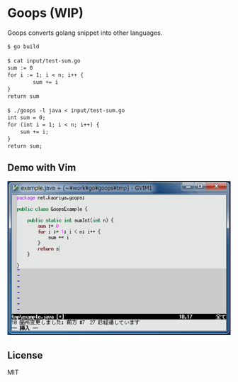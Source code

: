 # Goops (WIP)

Goops converts golang snippet into other languages.

    $ go build
    
    $ cat input/test-sum.go
    sum := 0
    for i := 1; i < n; i++ {
            sum += i
    }
    return sum
    
    $ ./goops -l java < input/test-sum.go
    int sum = 0;
    for (int i = 1; i < n; i++) {
        sum += i;
    }
    return sum;

## Demo with Vim

![](https://raw.githubusercontent.com/koron/goops/master/doc/goops-vim-java.gif)

## License

MIT
